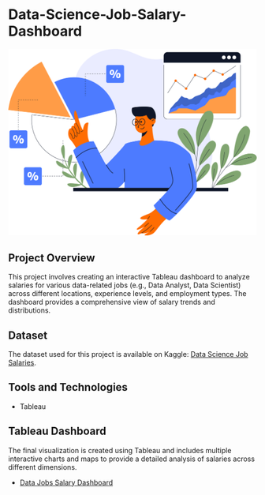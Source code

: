 # Data-Science-Job-Salary-Dashboard
![Dashboard Screenshot](data-analysis-concept-illustration-flat-vector-design-statistical-and-data-analysis-for-business-finance-investment-concept-taking-part-in-business-activities-free-png.webp)

## Project Overview
This project involves creating an interactive Tableau dashboard to analyze salaries for various data-related jobs (e.g., Data Analyst, Data Scientist) across different locations, experience levels, and employment types. The dashboard provides a comprehensive view of salary trends and distributions.

## Dataset
The dataset used for this project is available on Kaggle: [Data Science Job Salaries](https://www.kaggle.com/datasets/ruchi798/data-science-job-salaries).

## Tools and Technologies
- Tableau

## Tableau Dashboard
The final visualization is created using Tableau and includes multiple interactive charts and maps to provide a detailed analysis of salaries across different dimensions.
- [Data Jobs Salary Dashboard](https://public.tableau.com/app/profile/anusree.o.r/viz/DataScienceJobSalaryAnalysis_17407685268370/Dashboard1)

